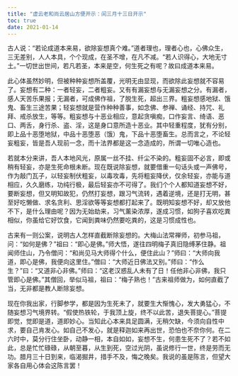 ```yaml
---
title: "虚云老和尚云居山方便开示：闰三月十三日开示"
toc: true
date: 2021-01-14
---
```



古人说：“若论成道本来易，欲除妄想真个难。”道者理也，理者心也，心佛众生，三无差别，人人本具，个个现成，在圣不增，在凡不减。“若人识得心，大地无寸土。”一切世出世间，若凡若圣，本来是空，何生死之有呢？故曰成道本来易。

此心体虽然妙明，但被种种妄想所盖覆，光明无由显现，而欲除此妄想就不容易了。妄想有二种：一者轻妄，二者粗妄。又有有漏妄想与无漏妄想之分。有漏者，感人天苦乐果报；无漏者，可成佛作祖，了脱生死，超出三界。粗妄想感地狱、饿鬼、畜生三途苦果；轻妄想就是营作种种善事，如念佛、参禅、诵经、持咒、礼拜、戒杀放生，等等。粗妄想与十恶业相应，意起贪嗔痴，口作妄言、绮语、恶口、两舌，身行杀、盗、淫，这是身口意所造十恶业。其中轻重程度，犹有分别，即上品十恶堕地狱，中品十恶堕恶（饿）鬼，下品十恶堕畜生。总而言之，不论轻妄粗妄，皆是吾人现前一念，而十法界都是这一念造成的，所谓一切唯心造也。

若就本分来讲，吾人本地风光，原属一丝不挂、纤尘不染的。粗妄固不必言，即或稍有轻妄，亦是生死命根未断。现在既说除妄想，就要借重一句话头或一声佛号，作为敲门瓦子，以轻妄制伏粗妄，以毒攻毒，先将粗妄降伏，仅余轻妄，亦能与道相应，久久磨练，功纯行极，最后轻妄亦不可得了。我们个个人都知道妄想不好，要断妄想，但又明知故犯，仍然打妄想，跟习气流转，遇着逆境，还是打无明，甚至好吃懒做、求名贪利、思淫欲等等妄想都打起来了。既明知妄想不好，却又放他不下，是什么理由呢？因为无始劫来，习气薰染浓厚，遂成习惯，如狗子喜欢吃粪相似，你虽给它好饮食，它闻到粪味仍然要吃粪的，这是习惯成性也。

古来有一则公案，说明古人怎样直截断除妄想的。大梅山法常禅师，初参马祖，问：“如何是佛？”祖曰：“即心是佛。”师大悟，遂往四明梅子真旧隐缚茅住静。祖闻师住山，乃令僧问：“和尚见马大师得个什么，便住此山？”师曰：“大师向我道，即心是佛，我便向这里住。”僧曰：“大师近日佛法又别。”师曰：“作么生？”曰：“又道非心非佛。”师曰：“这老汉惑乱人未有了日！任他非心非佛，我只管即心是佛。”其僧回，举似马祖，祖曰：“梅子熟也！”古来祖师做为，如何直截了当，无非都是教人断除妄想。

现在你我出家，行脚参学，都是因为生死未了，就要生大惭愧心，发大勇猛心，不随妄想习气境界转。“假使热铁轮，于我顶上旋，终不以此苦，退失菩提心。”菩提即觉，觉即是道，道即妙心。当知此心本来具足圆满，无稍欠缺，今须向自性中求，要自己肯发心。如自己不发心，就是释迦如来再出世，恐怕也不奈你何。在二六时中，莫分行住坐卧，动静一相，本自如如，妄想不生，何患生死不了？若不如此，总是忙忙碌碌，从朝至暮，从生到死，空过光阴，虽说修行一世，终是劳而无功。腊月三十日到来，临渴掘井，措手不及，悔之晚矣。我说的虽是陈言，但望大家各自用心体会这陈言罢！
